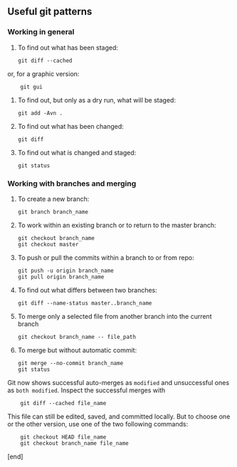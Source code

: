 ## Useful git patterns

### Working in general

 1. To find out what has been staged:

        git diff --cached

   or, for a graphic version:

        git gui

 1. To find out, but only as a dry run, what will be staged:

        git add -Avn .

 1. To find out what has been changed:

        git diff

 1. To find out what is changed and staged:

        git status

### Working with branches and merging

 1. To create a new branch:

        git branch branch_name

 1. To work within an existing branch or to return to the master branch:

        git checkout branch_name
        git checkout master

 1. To push or pull the commits within a branch to or from repo:

        git push -u origin branch_name
        git pull origin branch_name

 1. To find out what differs between two branches:

        git diff --name-status master..branch_name

 1. To merge only a selected file from another branch into the current branch

        git checkout branch_name -- file_path

 1. To merge but without automatic commit:

        git merge --no-commit branch_name
        git status

   Git now shows successful auto-merges as `modified` and unsuccessful ones as `both modified`. Inspect the successful merges with

        git diff --cached file_name

   This file can still be edited, saved, and committed locally. But to choose one or the other version, use one of the two following commands:

        git checkout HEAD file_name
        git checkout branch_name file_name

[end]
